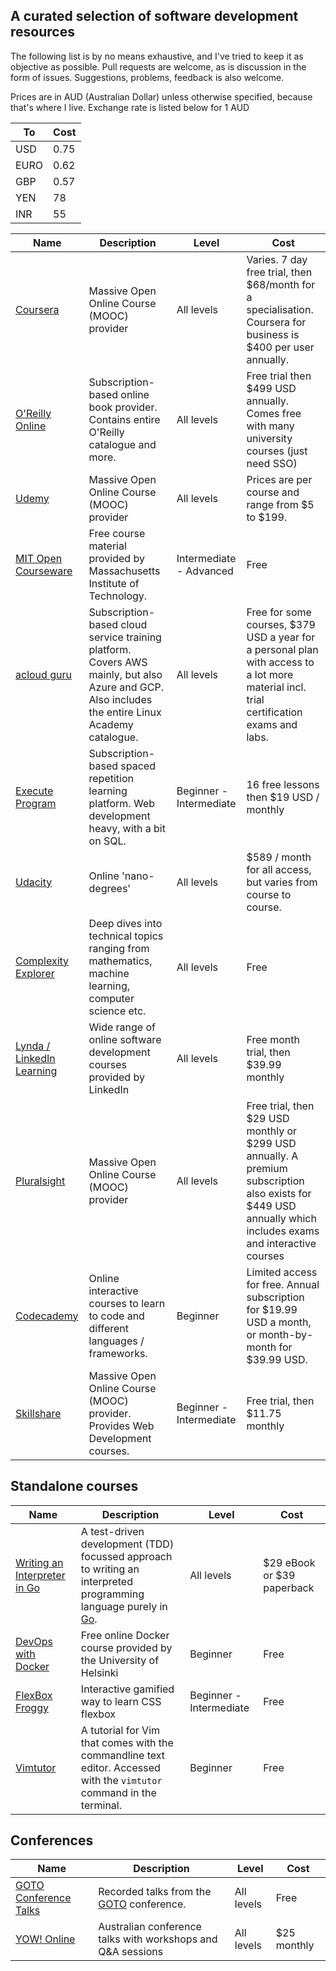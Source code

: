 ## A curated selection of software development resources

The following list is by no means exhaustive, and I've tried to keep it as objective as possible. Pull requests are welcome, as is discussion in the form of issues. Suggestions, problems, feedback is also welcome.

Prices are in AUD (Australian Dollar) unless otherwise specified, because that's where I live. Exchange rate is listed below for 1 AUD

| To | Cost |
| -- | ---- |
| USD| 0.75 |
| EURO | 0.62 |
| GBP | 0.57 |
| YEN | 78 |
| INR | 55 |


| Name | Description | Level | Cost |
| ---- | ----------- | ----- | ---- |
| [Coursera](https://www.coursera.org/) | Massive Open Online Course (MOOC) provider | All levels | Varies. 7 day free trial, then $68/month for a specialisation. Coursera for business is $400 per user annually. |
| [O'Reilly Online](https://www.oreilly.com/) | Subscription-based online book provider. Contains entire O'Reilly catalogue and more. | All levels | Free trial then $499 USD annually. Comes free with many university courses (just need SSO) | 
| [Udemy](https://www.udemy.com/) | Massive Open Online Course (MOOC) provider | All levels | Prices are per course and range from $5 to $199. |
| [MIT Open Courseware](https://ocw.mit.edu/index.htm) | Free course material provided by Massachusetts Institute of Technology. | Intermediate - Advanced | Free |
| [acloud guru](https://acloudguru.com/) | Subscription-based cloud service training platform. Covers AWS mainly, but also Azure and GCP. Also includes the entire Linux Academy catalogue. | All levels | Free for some courses, $379 USD a year for a personal plan with access to a lot more material incl. trial certification exams and labs. |
| [Execute Program](https://www.executeprogram.com/) | Subscription-based spaced repetition learning platform. Web development heavy, with a bit on SQL. | Beginner - Intermediate | 16 free lessons then $19 USD / monthly |
| [Udacity](https://www.udacity.com/) | Online 'nano-degrees' | All levels | $589 / month for all access, but varies from course to course. | 
| [Complexity Explorer](https://www.complexityexplorer.org) | Deep dives into technical topics ranging from mathematics, machine learning, computer science etc. | All levels | Free |
| [Lynda / LinkedIn Learning](https://www.lynda.com/) | Wide range of online software development courses provided by LinkedIn | All levels | Free month trial, then $39.99 monthly |
| [Pluralsight](https://www.pluralsight.com/) | Massive Open Online Course (MOOC) provider | All levels | Free trial, then $29 USD monthly or $299 USD annually. A premium subscription also exists for $449 USD annually which includes exams and interactive courses |
| [Codecademy](https://www.codecademy.com/) | Online interactive courses to learn to code and different languages / frameworks. | Beginner | Limited access for free. Annual subscription for $19.99 USD a month, or month-by-month for $39.99 USD. |
| [Skillshare](https://www.skillshare.com/) | Massive Open Online Course (MOOC) provider. Provides Web Development courses. | Beginner - Intermediate | Free trial, then $11.75 monthly | 


## Standalone courses

| Name | Description | Level | Cost |
| ---- | ----------- | ----- | ---- |
|[Writing an Interpreter in Go](https://interpreterbook.com/) | A test-driven development (TDD) focussed approach to writing an interpreted programming language purely in [Go](https://golang.org/). | All levels | $29 eBook or $39 paperback |
| [DevOps with Docker](https://devopswithdocker.com/) | Free online Docker course provided by the University of Helsinki | Beginner | Free |
| [FlexBox Froggy](https://flexboxfroggy.com/) | Interactive gamified way to learn CSS flexbox | Beginner - Intermediate | Free |
| [Vimtutor](http://www2.geog.ucl.ac.uk/~plewis/teaching/unix/vimtutor) | A tutorial for Vim that comes with the commandline text editor. Accessed with the `vimtutor` command in the terminal. | Beginner | Free |

## Conferences

| Name | Description | Level | Cost |
| ---- | ----------- | ----- | ---- |
| [GOTO Conference Talks](https://www.youtube.com/user/GotoConferences) | Recorded talks from the [GOTO](http://gotocon.com/aboutjaoo/) conference. | All levels | Free | 
| [YOW! Online](https://yowconference.com/why-yow-online) | Australian conference talks with workshops and Q&A sessions | All levels | $25 monthly |


